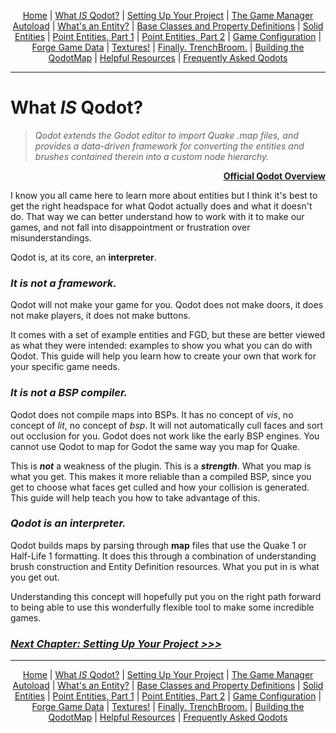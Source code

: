 <p align=center>
<a href="../readme.md">Home</a> |
<a href="qodot.md">What <i>IS</i> Qodot?</a> | 
<a href="setup.md">Setting Up Your Project</a> | 
<a href="gamemanager.md">The Game Manager Autoload</a> | 
<a href="entities.md">What's an Entity?</a> | 
<a href="baseclass.md">Base Classes and Property Definitions</a> | 
<a href="solidclass.md">Solid Entities</a> | 
<a href="pointclass.md">Point Entities, Part 1</a> | 
<a href="pointclass2.md">Point Entities, Part 2</a> | 
<a href="gameconfig.md">Game Configuration</a> | 
<a href="fgd.md">Forge Game Data</a> | 
<a href="textures.md">Textures!</a> | 
<a href="trenchbroom.md">Finally. TrenchBroom.</a> | 
<a href="qodotmap.md">Building the QodotMap</a> | 
<a href="resources.md">Helpful Resources</a> |
<a href="faq.md">Frequently Asked Qodots</a> 
</p>

---

# What _IS_ Qodot?

> _Qodot extends the Godot editor to import Quake .map files, and provides a data-driven framework for converting the entities and brushes contained therein into a custom node hierarchy._

<p align=right><a href="https://github.com/QodotPlugin/Qodot/tree/main#overview"><b>Official Qodot Overview</b></a><br>

I know you all came here to learn more about entities but I think it's best to get the right headspace for what Qodot actually does and what it doesn't do. That way we can better understand how to work with it to make our games, and not fall into disappointment or frustration over misunderstandings.

Qodot is, at its core, an **interpreter**.

### *It is not a framework.*
Qodot will not make your game for you. Qodot does not make doors, it does not make players, it does not make buttons.

It comes with a set of example entities and FGD, but these are better viewed as what they were intended: examples to show you what you can do with Qodot. This guide will help you learn how to create your own that work for your specific game needs.

### *It is not a BSP compiler.*
Qodot does not compile maps into BSPs. It has no concept of _vis_, no concept of _lit_, no concept of _bsp_. It will not automatically cull faces and sort out occlusion for you. Godot does not work like the early BSP engines. You cannot use Qodot to map for Godot the same way you map for Quake.

This is ***not*** a weakness of the plugin. This is a ***strength***. What you map is what you get. This makes it more reliable than a compiled BSP, since you get to choose what faces get culled and how your collision is generated. This guide will help teach you how to take advantage of this.

### ***Qodot is an interpreter.***
Qodot builds maps by parsing through **map** files that use the Quake 1 or Half-Life 1 formatting. It does this through a combination of understanding brush construction and Entity Definition resources. What you put in is what you get out.

Understanding this concept will hopefully put you on the right path forward to being able to use this wonderfully flexible tool to make some incredible games.

### [**_Next Chapter: Setting Up Your Project >>>_**](setup.md)

---

<p align=center>
<a href="../readme.md">Home</a> |
<a href="qodot.md">What <i>IS</i> Qodot?</a> | 
<a href="setup.md">Setting Up Your Project</a> | 
<a href="gamemanager.md">The Game Manager Autoload</a> | 
<a href="entities.md">What's an Entity?</a> | 
<a href="baseclass.md">Base Classes and Property Definitions</a> | 
<a href="solidclass.md">Solid Entities</a> | 
<a href="pointclass.md">Point Entities, Part 1</a> | 
<a href="pointclass2.md">Point Entities, Part 2</a> | 
<a href="gameconfig.md">Game Configuration</a> | 
<a href="fgd.md">Forge Game Data</a> | 
<a href="textures.md">Textures!</a> | 
<a href="trenchbroom.md">Finally. TrenchBroom.</a> | 
<a href="qodotmap.md">Building the QodotMap</a> | 
<a href="resources.md">Helpful Resources</a> |
<a href="faq.md">Frequently Asked Qodots</a> 
</p>

